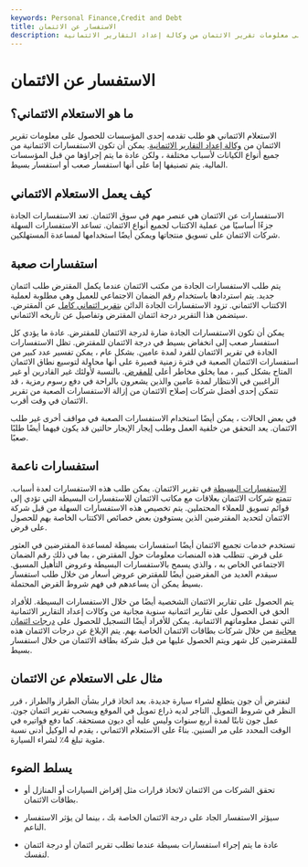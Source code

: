 ```yaml
---
keywords: Personal Finance,Credit and Debt
title: الاستفسار عن الائتمان
description: الاستعلام الائتماني هو طلب تقدمه إحدى المؤسسات للحصول على معلومات تقرير الائتمان من وكالة إعداد التقارير الائتمانية.
---
```


# الاستفسار عن الائتمان
## ما هو الاستعلام الائتماني؟

الاستعلام الائتماني هو طلب تقدمه إحدى المؤسسات للحصول على معلومات تقرير الائتمان من [وكالة إعداد التقارير الائتمانية](/credit-reporting-agency). يمكن أن تكون الاستفسارات الائتمانية من جميع أنواع الكيانات لأسباب مختلفة ، ولكن عادة ما يتم إجراؤها من قبل المؤسسات المالية. يتم تصنيفها إما على أنها استفسار صعب أو استفسار بسيط.

## كيف يعمل الاستعلام الائتماني

الاستفسارات عن الائتمان هي عنصر مهم في سوق الائتمان. تعد الاستفسارات الجادة جزءًا أساسيًا من عملية الاكتتاب لجميع أنواع الائتمان. تساعد الاستفسارات السهلة شركات الائتمان على تسويق منتجاتها ويمكن أيضًا استخدامها لمساعدة المستهلكين.

## استفسارات صعبة

يتم طلب الاستفسارات الجادة من مكتب الائتمان عندما يكمل المقترض طلب ائتمان جديد. يتم استردادها باستخدام رقم الضمان الاجتماعي للعميل وهي مطلوبة لعملية الاكتتاب الائتماني. تزود الاستفسارات الجادة الدائن [بتقرير ائتماني كامل](/creditreport) عن المقترض. سيتضمن هذا التقرير درجة ائتمان المقترض وتفاصيل عن تاريخه الائتماني.

يمكن أن تكون الاستفسارات الجادة ضارة لدرجة الائتمان للمقترض. عادة ما يؤدي كل استفسار صعب إلى انخفاض بسيط في درجة الائتمان للمقترض. تظل الاستفسارات الجادة في تقرير الائتمان للفرد لمدة عامين. بشكل عام ، يمكن تفسير عدد كبير من استفسارات الائتمان الصعبة في فترة زمنية قصيرة على أنها محاولة لتوسيع نطاق الائتمان المتاح بشكل كبير ، مما يخلق مخاطر أعلى [للمقرض](/lender). بالنسبة لأولئك غير القادرين أو غير الراغبين في الانتظار لمدة عامين والذين يشعرون بالراحة في دفع رسوم رمزية ، قد تتمكن إحدى أفضل شركات إصلاح الائتمان من إزالة الاستفسارات الصعبة من تقرير الائتمان في وقت أقرب.

في بعض الحالات ، يمكن أيضًا استخدام الاستفسارات الصعبة في مواقف أخرى غير طلب الائتمان. يعد التحقق من خلفية العمل وطلب إيجار الإيجار حالتين قد يكون فيهما أيضًا طلبًا صعبًا.

## استفسارات ناعمة

[الاستفسارات البسيطة](/soft-inquiry) في تقرير الائتمان. يمكن طلب هذه الاستفسارات لعدة أسباب. تتمتع شركات الائتمان بعلاقات مع مكاتب الائتمان للاستفسارات البسيطة التي تؤدي إلى قوائم تسويق للعملاء المحتملين. يتم تخصيص هذه الاستفسارات السهلة من قبل شركة الائتمان لتحديد المقترضين الذين يستوفون بعض خصائص الاكتتاب الخاصة بهم للحصول على قرض.

تستخدم خدمات تجميع الائتمان أيضًا استفسارات بسيطة لمساعدة المقترضين في العثور على قرض. تتطلب هذه المنصات معلومات حول المقترض ، بما في ذلك رقم الضمان الاجتماعي الخاص به ، والذي يسمح بالاستفسارات البسيطة وعروض التأهيل المسبق. سيقدم العديد من المقرضين أيضًا للمقترض عروض أسعار من خلال طلب استفسار بسيط يمكن أن يساعدهم في فهم شروط القرض المحتملة.

يتم الحصول على تقارير الائتمان الشخصية أيضًا من خلال الاستفسارات البسيطة. للأفراد الحق في الحصول على تقارير ائتمانية سنوية مجانية من وكالات إعداد التقارير الائتمانية التي تفصل معلوماتهم الائتمانية. يمكن للأفراد أيضًا التسجيل للحصول على [درجات ائتمان مجانية](/credit_score) من خلال شركات بطاقات الائتمان الخاصة بهم. يتم الإبلاغ عن درجات الائتمان هذه للمقترضين كل شهر ويتم الحصول عليها من قبل شركة بطاقة الائتمان من خلال استفسار بسيط.

## مثال على الاستعلام عن الائتمان

لنفترض أن جون يتطلع لشراء سيارة جديدة. بعد اتخاذ قرار بشأن الطراز والطراز ، قرر النظر في شروط التمويل. التاجر لديه ذراع تمويل في الموقع ويسحب تقرير ائتمان جون. عمل جون ثابتًا لمدة أربع سنوات وليس عليه أي ديون مستحقة. كما دفع فواتيره في الوقت المحدد على مر السنين. بناءً على الاستعلام الائتماني ، يقدم له الوكيل أدنى نسبة مئوية تبلغ 4٪ لشراء السيارة.

## يسلط الضوء

- تحقق الشركات من الائتمان لاتخاذ قرارات مثل إقراض السيارات أو المنازل أو بطاقات الائتمان.

- سيؤثر الاستفسار الجاد على درجة الائتمان الخاصة بك ، بينما لن يؤثر الاستفسار الناعم.

- عادة ما يتم إجراء استفسارات بسيطة عندما تطلب تقرير ائتمان أو درجة ائتمان لنفسك.

